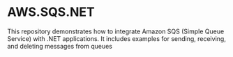 # AWS.SQS.NET
This repository demonstrates how to integrate Amazon SQS (Simple Queue Service) with .NET applications. It includes examples for sending, receiving, and deleting messages from queues
